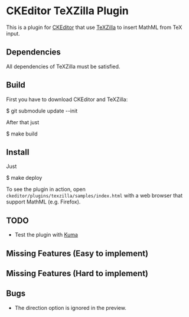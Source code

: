 CKEditor TeXZilla Plugin
========================

This is a plugin for [CKEditor](http://ckeditor.com) that use
[TeXZilla](https://github.com/fred-wang/TeXZilla) to insert MathML from TeX
input.

Dependencies
------------

All dependencies of TeXZilla must be satisfied.

Build
-----

First you have to download CKEditor and TeXZilla:

  $ git submodule update --init

After that just

  $ make build

Install
-------

Just

  $ make deploy

To see the plugin in action,
open `ckeditor/plugins/texzilla/samples/index.html` with a web browser that
support MathML (e.g. Firefox).

TODO
----

- Test the plugin with [Kuma](https://github.com/mozilla/kuma)

Missing Features (Easy to implement)
------------------------------------

Missing Features (Hard to implement)
------------------------------------

Bugs
----

- The direction option is ignored in the preview.
